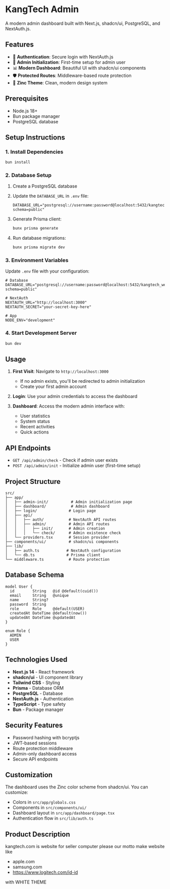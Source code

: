 # KangTech Admin

A modern admin dashboard built with Next.js, shadcn/ui, PostgreSQL, and NextAuth.js.

## Features

- 🔐 **Authentication**: Secure login with NextAuth.js
- 👤 **Admin Initialization**: First-time setup for admin user
- 📊 **Modern Dashboard**: Beautiful UI with shadcn/ui components
- 🛡️ **Protected Routes**: Middleware-based route protection
- 🎨 **Zinc Theme**: Clean, modern design system

## Prerequisites

- Node.js 18+
- Bun package manager
- PostgreSQL database

## Setup Instructions

### 1. Install Dependencies

```bash
bun install
```

### 2. Database Setup

1. Create a PostgreSQL database
2. Update the `DATABASE_URL` in `.env` file:

   ```
   DATABASE_URL="postgresql://username:password@localhost:5432/kangtech_web?schema=public"
   ```

3. Generate Prisma client:

   ```bash
   bunx prisma generate
   ```

4. Run database migrations:
   ```bash
   bunx prisma migrate dev
   ```

### 3. Environment Variables

Update `.env` file with your configuration:

```env
# Database
DATABASE_URL="postgresql://username:password@localhost:5432/kangtech_web?schema=public"

# NextAuth
NEXTAUTH_URL="http://localhost:3000"
NEXTAUTH_SECRET="your-secret-key-here"

# App
NODE_ENV="development"
```

### 4. Start Development Server

```bash
bun dev
```

## Usage

1. **First Visit**: Navigate to `http://localhost:3000`

   - If no admin exists, you'll be redirected to admin initialization
   - Create your first admin account

2. **Login**: Use your admin credentials to access the dashboard

3. **Dashboard**: Access the modern admin interface with:
   - User statistics
   - System status
   - Recent activities
   - Quick actions

## API Endpoints

- `GET /api/admin/check` - Check if admin user exists
- `POST /api/admin/init` - Initialize admin user (first-time setup)

## Project Structure

```
src/
├── app/
│   ├── admin-init/          # Admin initialization page
│   ├── dashboard/           # Admin dashboard
│   ├── login/              # Login page
│   ├── api/
│   │   ├── auth/           # NextAuth API routes
│   │   ├── admin/          # Admin API routes
│   │   │   ├── init/       # Admin creation
│   │   │   └── check/      # Admin existence check
│   └── providers.tsx       # Session provider
├── components/ui/          # shadcn/ui components
├── lib/
│   ├── auth.ts            # NextAuth configuration
│   └── db.ts              # Prisma client
└── middleware.ts           # Route protection
```

## Database Schema

```prisma
model User {
  id        String   @id @default(cuid())
  email     String   @unique
  name      String?
  password  String
  role      Role     @default(USER)
  createdAt DateTime @default(now())
  updatedAt DateTime @updatedAt
}

enum Role {
  ADMIN
  USER
}
```

## Technologies Used

- **Next.js 14** - React framework
- **shadcn/ui** - UI component library
- **Tailwind CSS** - Styling
- **Prisma** - Database ORM
- **PostgreSQL** - Database
- **NextAuth.js** - Authentication
- **TypeScript** - Type safety
- **Bun** - Package manager

## Security Features

- Password hashing with bcryptjs
- JWT-based sessions
- Route protection middleware
- Admin-only dashboard access
- Secure API endpoints

## Customization

The dashboard uses the Zinc color scheme from shadcn/ui. You can customize:

- Colors in `src/app/globals.css`
- Components in `src/components/ui/`
- Dashboard layout in `src/app/dashboard/page.tsx`
- Authentication flow in `src/lib/auth.ts`

## Product Description

kangtech.com is website for seller computer please our motto make website like

- apple.com
- samsung.com
- https://www.logitech.com/id-id

with WHITE THEME
